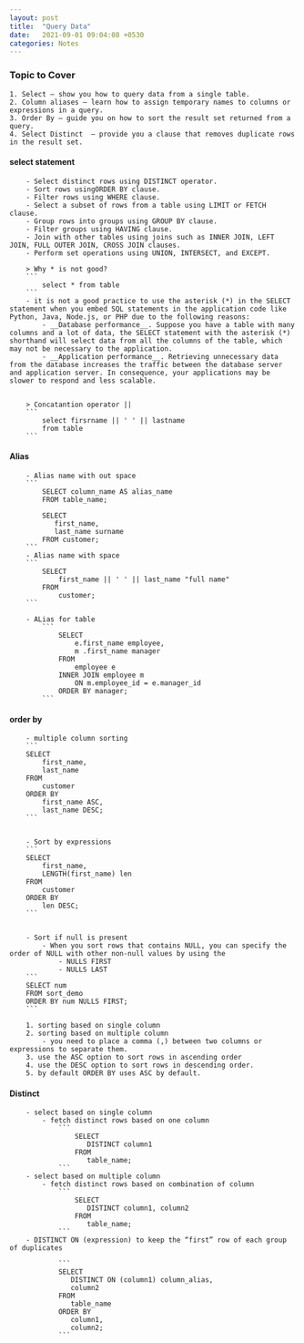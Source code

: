 ```yaml
---
layout: post
title:  "Query Data"
date:   2021-09-01 09:04:08 +0530
categories: Notes
---
```



### Topic to Cover 

	1. Select – show you how to query data from a single table.
	2. Column aliases – learn how to assign temporary names to columns or expressions in a query.
	3. Order By – guide you on how to sort the result set returned from a query.
	4. Select Distinct  – provide you a clause that removes duplicate rows in the result set.


#### select statement
		- Select distinct rows using DISTINCT operator.
		- Sort rows usingORDER BY clause.
		- Filter rows using WHERE clause.
		- Select a subset of rows from a table using LIMIT or FETCH clause.
		- Group rows into groups using GROUP BY clause.
		- Filter groups using HAVING clause.
		- Join with other tables using joins such as INNER JOIN, LEFT JOIN, FULL OUTER JOIN, CROSS JOIN clauses.
		- Perform set operations using UNION, INTERSECT, and EXCEPT.
	
		> Why * is not good?
		```
			select * from table
		```
		- it is not a good practice to use the asterisk (*) in the SELECT statement when you embed SQL statements in the application code like Python, Java, Node.js, or PHP due to the following reasons:
			- __Database performance__. Suppose you have a table with many columns and a lot of data, the SELECT statement with the asterisk (*) shorthand will select data from all the columns of the table, which may not be necessary to the application.
			- __Application performance__. Retrieving unnecessary data from the database increases the traffic between the database server and application server. In consequence, your applications may be slower to respond and less scalable.
			
	
		> Concatantion operator ||
		```
			select firsrname || ' ' || lastname
			from table
		```
	
#### Alias
		
		- Alias name with out space
		```
			SELECT column_name AS alias_name
			FROM table_name;
			
			SELECT 
			   first_name, 
			   last_name surname
			FROM customer;
		```
		- Alias name with space	
		```
			SELECT
				first_name || ' ' || last_name "full name"
			FROM
				customer;
		```
		
		- ALias for table 
			```
				SELECT
					e.first_name employee,
					m .first_name manager
				FROM
					employee e
				INNER JOIN employee m 
					ON m.employee_id = e.manager_id
				ORDER BY manager;
			```
#### order by
		- multiple column sorting
		```
		SELECT
			first_name,
			last_name
		FROM
			customer
		ORDER BY
			first_name ASC,
			last_name DESC;
		```
		
		
		- Sort by expressions
		```
		SELECT 
			first_name,
			LENGTH(first_name) len
		FROM
			customer
		ORDER BY 
			len DESC;
		```
		
		
		- Sort if null is present 
			- When you sort rows that contains NULL, you can specify the order of NULL with other non-null values by using the 
				- NULLS FIRST 
				- NULLS LAST 
		```
		SELECT num
		FROM sort_demo
		ORDER BY num NULLS FIRST;
		```
			
		1. sorting based on single column 
		2. sorting based on multiple column		
			- you need to place a comma (,) between two columns or expressions to separate them.
		3. use the ASC option to sort rows in ascending order 
		4. use the DESC option to sort rows in descending order.
		5. by default ORDER BY uses ASC by default.
		
#### Distinct
		- select based on single column
			- fetch distinct rows based on one column
				``` 
					SELECT
					   DISTINCT column1
					FROM
					   table_name;
				```
		- select based on multiple column
			- fetch distinct rows based on combination of column
				```
					SELECT
					   DISTINCT column1, column2
					FROM
					   table_name;
				```
		- DISTINCT ON (expression) to keep the “first” row of each group of duplicates 	
			
				```
				SELECT
				   DISTINCT ON (column1) column_alias,
				   column2
				FROM
				   table_name
				ORDER BY
				   column1,
				   column2;
				```